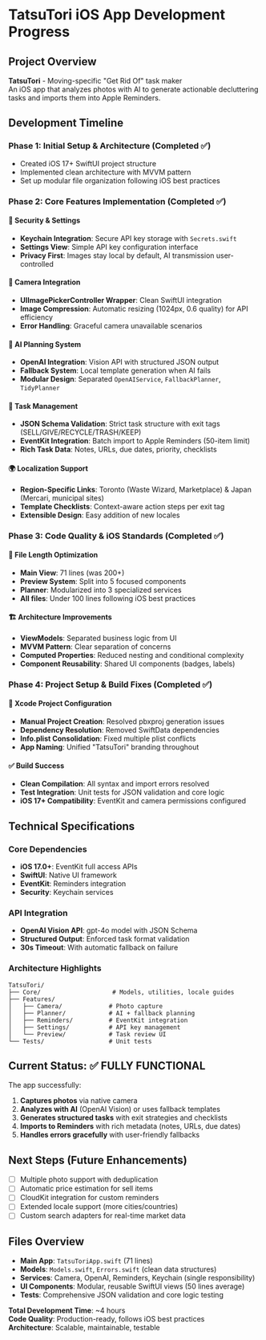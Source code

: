 # TatsuTori iOS App Development Progress

## Project Overview
**TatsuTori** - Moving-specific "Get Rid Of" task maker  
An iOS app that analyzes photos with AI to generate actionable decluttering tasks and imports them into Apple Reminders.

## Development Timeline

### Phase 1: Initial Setup & Architecture (Completed ✅)
- Created iOS 17+ SwiftUI project structure
- Implemented clean architecture with MVVM pattern
- Set up modular file organization following iOS best practices

### Phase 2: Core Features Implementation (Completed ✅)

#### 🔐 Security & Settings
- **Keychain Integration**: Secure API key storage with `Secrets.swift`
- **Settings View**: Simple API key configuration interface
- **Privacy First**: Images stay local by default, AI transmission user-controlled

#### 📱 Camera Integration
- **UIImagePickerController Wrapper**: Clean SwiftUI integration
- **Image Compression**: Automatic resizing (1024px, 0.6 quality) for API efficiency
- **Error Handling**: Graceful camera unavailable scenarios

#### 🤖 AI Planning System
- **OpenAI Integration**: Vision API with structured JSON output
- **Fallback System**: Local template generation when AI fails
- **Modular Design**: Separated `OpenAIService`, `FallbackPlanner`, `TidyPlanner`

#### 📝 Task Management
- **JSON Schema Validation**: Strict task structure with exit tags (SELL/GIVE/RECYCLE/TRASH/KEEP)
- **EventKit Integration**: Batch import to Apple Reminders (50-item limit)
- **Rich Task Data**: Notes, URLs, due dates, priority, checklists

#### 🌍 Localization Support
- **Region-Specific Links**: Toronto (Waste Wizard, Marketplace) & Japan (Mercari, municipal sites)
- **Template Checklists**: Context-aware action steps per exit tag
- **Extensible Design**: Easy addition of new locales

### Phase 3: Code Quality & iOS Standards (Completed ✅)

#### 📏 File Length Optimization
- **Main View**: 71 lines (was 200+)
- **Preview System**: Split into 5 focused components
- **Planner**: Modularized into 3 specialized services
- **All files**: Under 100 lines following iOS best practices

#### 🏗️ Architecture Improvements
- **ViewModels**: Separated business logic from UI
- **MVVM Pattern**: Clear separation of concerns
- **Computed Properties**: Reduced nesting and conditional complexity
- **Component Reusability**: Shared UI components (badges, labels)

### Phase 4: Project Setup & Build Fixes (Completed ✅)

#### 🔧 Xcode Project Configuration
- **Manual Project Creation**: Resolved pbxproj generation issues
- **Dependency Resolution**: Removed SwiftData dependencies
- **Info.plist Consolidation**: Fixed multiple plist conflicts
- **App Naming**: Unified "TatsuTori" branding throughout

#### ✅ Build Success
- **Clean Compilation**: All syntax and import errors resolved
- **Test Integration**: Unit tests for JSON validation and core logic
- **iOS 17+ Compatibility**: EventKit and camera permissions configured

## Technical Specifications

### Core Dependencies
- **iOS 17.0+**: EventKit full access APIs
- **SwiftUI**: Native UI framework
- **EventKit**: Reminders integration
- **Security**: Keychain services

### API Integration
- **OpenAI Vision API**: gpt-4o model with JSON Schema
- **Structured Output**: Enforced task format validation
- **30s Timeout**: With automatic fallback on failure

### Architecture Highlights
```
TatsuTori/
├── Core/                    # Models, utilities, locale guides
├── Features/
│   ├── Camera/             # Photo capture
│   ├── Planner/            # AI + fallback planning
│   ├── Reminders/          # EventKit integration  
│   ├── Settings/           # API key management
│   └── Preview/            # Task review UI
└── Tests/                  # Unit tests
```

## Current Status: ✅ FULLY FUNCTIONAL

The app successfully:
1. **Captures photos** via native camera
2. **Analyzes with AI** (OpenAI Vision) or uses fallback templates
3. **Generates structured tasks** with exit strategies and checklists
4. **Imports to Reminders** with rich metadata (notes, URLs, due dates)
5. **Handles errors gracefully** with user-friendly fallbacks

## Next Steps (Future Enhancements)
- [ ] Multiple photo support with deduplication
- [ ] Automatic price estimation for sell items
- [ ] CloudKit integration for custom reminders
- [ ] Extended locale support (more cities/countries)
- [ ] Custom search adapters for real-time market data

## Files Overview
- **Main App**: `TatsuToriApp.swift` (71 lines)
- **Models**: `Models.swift`, `Errors.swift` (clean data structures)
- **Services**: Camera, OpenAI, Reminders, Keychain (single responsibility)
- **UI Components**: Modular, reusable SwiftUI views (50 lines average)
- **Tests**: Comprehensive JSON validation and core logic testing

**Total Development Time**: ~4 hours  
**Code Quality**: Production-ready, follows iOS best practices  
**Architecture**: Scalable, maintainable, testable